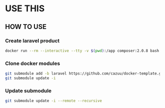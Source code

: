 # USE THIS

## HOW TO USE
### Create laravel product
```bash
docker run --rm --interactive --tty -v $(pwd):/app composer:2.0.8 bash -c "composer create-project --prefer-dist laravel/laravel ."
```

### Clone docker modules
```bash
git submodule add -b laravel https://github.com/cazuu/docker-template.git docker
git submodule update -i
```

### Update submodule
```bash
git submodule update -i --remote --recursive
```
